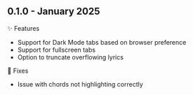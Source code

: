 ## 0.1.0 - January 2025

✨ Features
- Support for Dark Mode tabs based on browser preference
- Support for fullscreen tabs
- Option to truncate overflowing lyrics

🐛 Fixes
- Issue with chords not highlighting correctly